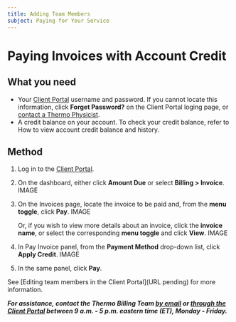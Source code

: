 ```yaml
---
title: Adding Team Members
subject: Paying for Your Service
---
```


# Paying Invoices with Account Credit

## What you need

* Your [Client Portal](https://www.thermo.io/login/) username and password. If you cannot locate this information, click **Forget Password?** on the Client Portal loging page, or [contact a Thermo Physicist](mailto:physicists@thermo.io).
* A credit balance on your account. To check your credit balance, refer to How to view account credit balance and history.

## Method

1. Log in to the [Client Portal](https://www.thermo.io/login/).
2. On the dashboard, either click **Amount Due** or select **Billing > Invoice**.
   IMAGE

3. On the Invoices page, locate the invoice to be paid and, from the **menu toggle**, click **Pay**. 
   IMAGE
   
   Or, if you wish to view more details about an invoice, click the **invoice name**, or select the corresponding **menu toggle** and click **View**.
   IMAGE
   
4. In Pay Invoice panel, from the **Payment Method** drop-down list, click **Apply Credit**.
   IMAGE

5. In the same panel, click **Pay**.
   
See [Editing team members in the Client Portal](URL pending) for more information.

**_For assistance, contact the Thermo Billing Team [by email](mailto:billing@thermo.io) or [through the Client Portal](https://www.thermo.io/login/) between 9 a.m. - 5 p.m. eastern time (ET), Monday - Friday._**
